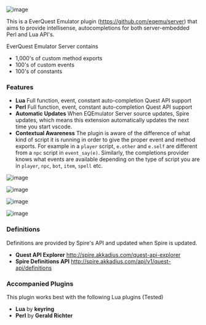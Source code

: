 ![image](https://user-images.githubusercontent.com/3319450/192067289-4cf2fe7f-25ab-47be-ae36-d7be8398ddfa.png)  

This is a EverQuest Emulator plugin (https://github.com/eqemu/server) that aims to provide intellisense, autocompletions for both server-embedded Perl and Lua API's.

EverQuest Emulator Server contains

* 1,000's of custom method exports
* 100's of custom events
* 100's of constants

### Features

* **Lua** Full function, event, constant auto-completion Quest API support
* **Perl** Full function, event, constant auto-completion Quest API support
* **Automatic Updates** When EQEmulator Server source updates, Spire updates, which means this extension automatically updates the next time you start vscode.
* **Contextual Awareness** The plugin is aware of the difference of what kind of script it is running in order to give the proper event and method exports. For example in a `player` script, `e.other` and `e.self` are different from a `npc` script in `event_say(e)`. Similarly, the completions provider knows what events are available depending on the type of script you are in `player`, `npc`, `bot`, `item`, `spell` etc.

![image](https://user-images.githubusercontent.com/3319450/205479553-7b8382e4-0bfc-43c0-bc38-2fba27096602.png)

![image](https://user-images.githubusercontent.com/3319450/205479541-fc1f0cc5-c832-4b3c-866e-929a5908ca95.png)

![image](https://user-images.githubusercontent.com/3319450/205479564-04533228-c937-4c94-a723-e33e6c921ffb.png)

![image](https://user-images.githubusercontent.com/3319450/205479580-7d0c04fd-e81a-4ca0-88c8-9012c7eb092a.png)

### Definitions

Definitions are provided by Spire's API and updated when Spire is updated.

* **Quest API Explorer** http://spire.akkadius.com/quest-api-explorer
* **Spire Definitions API** http://spire.akkadius.com/api/v1/quest-api/definitions

### Accompanied Plugins

This plugin works best with the following Lua plugins (Tested)

* **Lua** by **keyring**
* **Perl** by **Gerald Richter**
